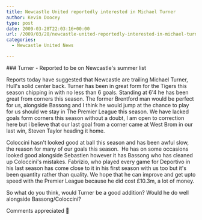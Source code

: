 ```yaml
---
title: Newcastle United reportedly interested in Michael Turner
author: Kevin Doocey
type: post
date: 2009-03-28T22:03:16+00:00
url: /2009/03/28/newcastle-united-reportedly-interested-in-michael-turner/
categories:
  - Newcastle United News

---
```

### Turner - Reported to be on Newcastle's summer list

Reports today have suggested that Newcastle are trailing Michael Turner, Hull's solid center back. Turner has been in great form for the Tigers this season chipping in with no less than 6 goals. Standing at 6'4 he has been great from corners this season. The former Brentford man would be perfect for us, alongside Bassong and I think he would jump at the chance to play for us should we stay in The Premier League this season. We have lacked goals form corners this season without a doubt, I am open to correction here but i believe that our last goal from a corner came at West Brom in our last win, Steven Taylor heading it home.

Coloccini hasn't looked good at ball this season and has been awful slow, the reason for many of our goals this season.  He has on some occasions looked good alongside Sebastien however it has Bassong who has cleaned up Coloccini's mistakes. Fabrizio, who played every game for Deportivo in his last season has come close to it in his first season with us too but it's been quantity rather than quality. We hope that he can improve and get upto speed with the Premier League because he did cost £10.3m, a lot of money.

So what do you think, would Turner be a good addition? Would he do well alongside Bassong/Coloccini?

Comments appreciated 🙂

